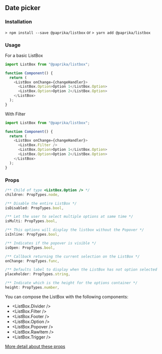 ## Date picker

### Installation

`> npm install --save @paprika/listbox`
or
`> yarn add @paprika/listbox`

### Usage

For a basic ListBox

```js
import ListBox from "@paprika/listbox";

function Component() {
  return (
    <ListBox onChange={changeHandler}>
      <ListBox.Option>Option 1</ListBox.Option>
      <ListBox.Option>Option 2</ListBox.Option>
    </ListBox>
  );
}
```

With Filter

```js
import ListBox from "@paprika/listbox";

function Component() {
  return (
    <ListBox onChange={changeHandler}>
      <ListBox.Filter />
      <ListBox.Option>Option 1</ListBox.Option>
      <ListBox.Option>Option 2</ListBox.Option>
    </ListBox>
  );
}
```

### Props

```js
/** Child of type <ListBox.Option /> */
children: PropTypes.node,

/** Disable the entire ListBox */
isDisabled: PropTypes.bool,

/** Let the user to select multiple options at same time */
isMulti: PropTypes.bool,

/** This options will display the listbox without the Popover */
isInline: PropTypes.bool,

/** Indicates if the popover is visible */
isOpen: PropTypes.bool,

/** Callback returning the current selection on the ListBox */
onChange: PropTypes.func,

/** Defaults label to display when the ListBox has not option selected */
placeholder: PropTypes.string,

/** Indicate which is the height for the options container */
height: PropTypes.number,
```

You can compose the ListBox with the following components:

- <ListBox.Divider />
- <ListBox.Filter />
- <ListBox.Footer />
- <ListBox.Option />
- <ListBox.Popover />
- <ListBox.RawItem />
- <ListBox.Trigger />

[More detail about these props](https://github.com/acl-services/paprika/blob/master/packages/ListBox/src/ListBox.js)
